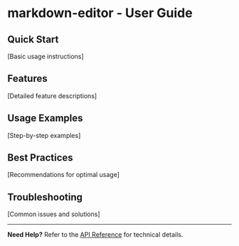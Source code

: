 # markdown-editor - User Guide

## Quick Start

[Basic usage instructions]

## Features

[Detailed feature descriptions]

## Usage Examples

[Step-by-step examples]

## Best Practices

[Recommendations for optimal usage]

## Troubleshooting

[Common issues and solutions]

---

**Need Help?** Refer to the [API Reference](./api-reference.md) for technical details.
